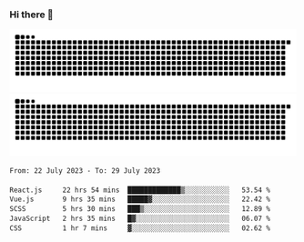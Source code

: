 ### Hi there 👋

![GitHub Snake Light](https://raw.githubusercontent.com/jichangee/jichangee/output/github-snake.svg#gh-light-mode-only)
![GitHub Snake dark](https://raw.githubusercontent.com/jichangee/jichangee/output/github-snake-dark.svg#gh-dark-mode-only)

<!--START_SECTION:waka-->

```txt
From: 22 July 2023 - To: 29 July 2023

React.js     22 hrs 54 mins  █████████████▒░░░░░░░░░░░   53.54 %
Vue.js       9 hrs 35 mins   █████▓░░░░░░░░░░░░░░░░░░░   22.42 %
SCSS         5 hrs 30 mins   ███▒░░░░░░░░░░░░░░░░░░░░░   12.89 %
JavaScript   2 hrs 35 mins   █▓░░░░░░░░░░░░░░░░░░░░░░░   06.07 %
CSS          1 hr 7 mins     ▓░░░░░░░░░░░░░░░░░░░░░░░░   02.62 %
```

<!--END_SECTION:waka-->

<!--
![GitHub Snake Light](github-snake.svg#gh-light-mode-only)
![GitHub Snake dark](github-snake-dark.svg#gh-dark-mode-only)
-->

<!--
**jichangee/jichangee** is a ✨ _special_ ✨ repository because its `README.md` (this file) appears on your GitHub profile.

Here are some ideas to get you started:

- 🔭 I’m currently working on ...
- 🌱 I’m currently learning ...
- 👯 I’m looking to collaborate on ...
- 🤔 I’m looking for help with ...
- 💬 Ask me about ...
- 📫 How to reach me: ...
- 😄 Pronouns: ...
- ⚡ Fun fact: ...
-->
